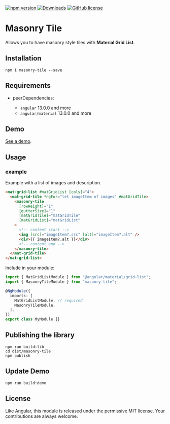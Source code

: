 [![npm version](https://badge.fury.io/js/masonry-tile.svg)](https://badge.fury.io/js/masonry-tile) [![Downloads](https://img.shields.io/npm/dm/masonry-tile.svg)](https://www.npmjs.com/package/masonry-tile) [![GitHub license](https://img.shields.io/badge/license-MIT-blue.svg)](https://raw.githubusercontent.com/Harvest-Dev/ng-select2/master/LICENSE.md)

# Masonry Tile

Allows you to have masonry style tiles with **Material Grid List**.

## Installation

```
npm i masonry-tile --save
```

## Requirements

- peerDependencies:

  - `angular` 13.0.0 and more
  - `angular/material` 13.0.0 and more

## Demo

[See a demo](https://harvest-dev.github.io/masonry-tile/dist/masonry-tile-demo/).

## Usage

### example

Example with a list of images and description.

```html
<mat-grid-list #matGridList [cols]="4">
  <mat-grid-tile *ngFor="let imageItem of images" #matGridTile>
    <masonry-tile
      [rowHeight]="1"
      [gutterSize]="1"
      [matGridTile]="matGridTile"
      [matGridList]="matGridList"
    >
      <!-- content start -->
      <img [src]="imageItem?.src" [alt]="imageItem?.alt" />
      <div>{{ imageItem?.alt }}</div>
      <!-- content end -->
    </masonry-tile>
  </mat-grid-tile>
</mat-grid-list>
```

Include in your module:

```ts
import { MatGridListModule } from "@angular/material/grid-list";
import { MasonryTileModule } from "masonry-tile";

@NgModule({
  imports: [
    MatGridListModule, // required
    MasonryTileModule,
  ],
})
export class MyModule {}
```

## Publishing the library

```
npm run build:lib
cd dist/masonry-tile
npm publish
```

## Update Demo

```
npm run build:demo
```

## License

Like Angular, this module is released under the permissive MIT license. Your contributions are always welcome.
